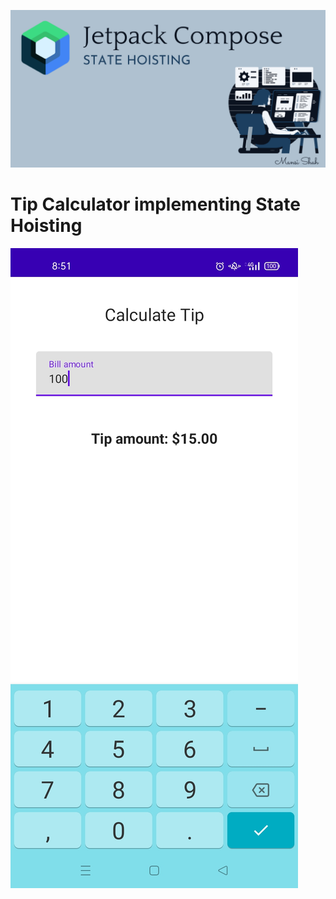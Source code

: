 ![](https://github.com/samAricha/Tip_Calculator/blob/master/hoisting.png)

# Tip Calculator implementing State Hoisting

![](https://github.com/samAricha/Tip_Calculator/blob/cf87a5ccc001e544ce8528c96f806ae286fa62e4/tip_calculator.jpeg)
